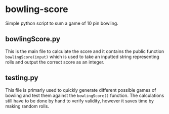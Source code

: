 # bowling-score
Simple python script to sum a game of 10 pin bowling.

## bowlingScore.py
This is the main file to calculate the score and it contains the public function `bowlingScore(input)` which is used to take an inputted string representing rolls and output the correct score as an integer.

## testing.py
This file is primarly used to quickly generate different possible games of bowling and test them against the `bowlingScore()` function. The calculations still have to be done by hand to verify validity, however it saves time by making random rolls.
